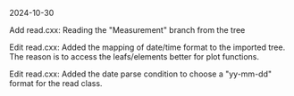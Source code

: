2024-10-30


Add read.cxx: Reading the "Measurement" branch from the tree

Edit read.cxx: Added the mapping of date/time format to the imported tree. The reason is to access the leafs/elements better for plot functions.


Edit read.cxx: Added the date parse condition to choose a "yy-mm-dd" format for the read class.